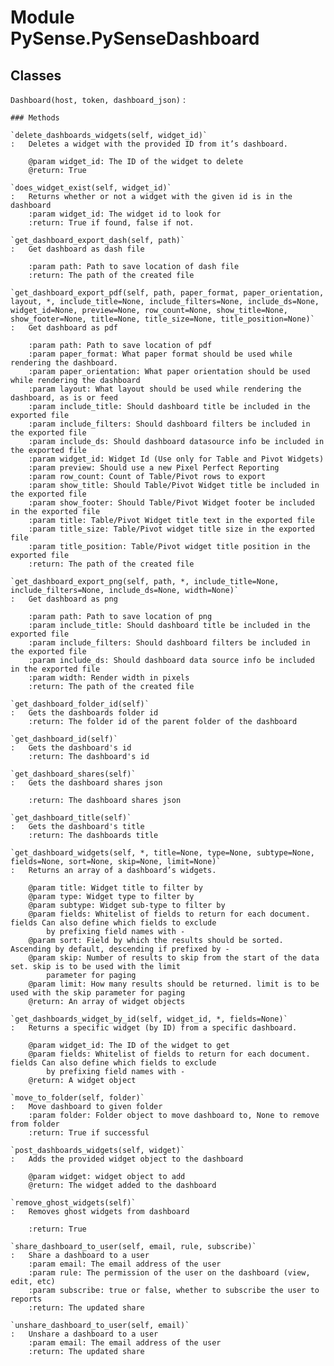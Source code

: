 Module PySense.PySenseDashboard
===============================

Classes
-------

`Dashboard(host, token, dashboard_json)`
:   

    ### Methods

    `delete_dashboards_widgets(self, widget_id)`
    :   Deletes a widget with the provided ID from it’s dashboard.
        
        @param widget_id: The ID of the widget to delete
        @return: True

    `does_widget_exist(self, widget_id)`
    :   Returns whether or not a widget with the given id is in the dashboard
        :param widget_id: The widget id to look for
        :return: True if found, false if not.

    `get_dashboard_export_dash(self, path)`
    :   Get dashboard as dash file
        
        :param path: Path to save location of dash file
        :return: The path of the created file

    `get_dashboard_export_pdf(self, path, paper_format, paper_orientation, layout, *, include_title=None, include_filters=None, include_ds=None, widget_id=None, preview=None, row_count=None, show_title=None, show_footer=None, title=None, title_size=None, title_position=None)`
    :   Get dashboard as pdf
        
        :param path: Path to save location of pdf
        :param paper_format: What paper format should be used while rendering the dashboard.
        :param paper_orientation: What paper orientation should be used while rendering the dashboard
        :param layout: What layout should be used while rendering the dashboard, as is or feed
        :param include_title: Should dashboard title be included in the exported file
        :param include_filters: Should dashboard filters be included in the exported file
        :param include_ds: Should dashboard datasource info be included in the exported file
        :param widget_id: Widget Id (Use only for Table and Pivot Widgets)
        :param preview: Should use a new Pixel Perfect Reporting
        :param row_count: Count of Table/Pivot rows to export
        :param show_title: Should Table/Pivot Widget title be included in the exported file
        :param show_footer: Should Table/Pivot Widget footer be included in the exported file
        :param title: Table/Pivot Widget title text in the exported file
        :param title_size: Table/Pivot widget title size in the exported file
        :param title_position: Table/Pivot widget title position in the exported file
        :return: The path of the created file

    `get_dashboard_export_png(self, path, *, include_title=None, include_filters=None, include_ds=None, width=None)`
    :   Get dashboard as png
        
        :param path: Path to save location of png
        :param include_title: Should dashboard title be included in the exported file
        :param include_filters: Should dashboard filters be included in the exported file
        :param include_ds: Should dashboard data source info be included in the exported file
        :param width: Render width in pixels
        :return: The path of the created file

    `get_dashboard_folder_id(self)`
    :   Gets the dashboards folder id
        :return: The folder id of the parent folder of the dashboard

    `get_dashboard_id(self)`
    :   Gets the dashboard's id
        :return: The dashboard's id

    `get_dashboard_shares(self)`
    :   Gets the dashboard shares json
        
        :return: The dashboard shares json

    `get_dashboard_title(self)`
    :   Gets the dashboard's title
        :return: The dashboards title

    `get_dashboard_widgets(self, *, title=None, type=None, subtype=None, fields=None, sort=None, skip=None, limit=None)`
    :   Returns an array of a dashboard’s widgets.
        
        @param title: Widget title to filter by
        @param type: Widget type to filter by
        @param subtype: Widget sub-type to filter by
        @param fields: Whitelist of fields to return for each document. fields Can also define which fields to exclude
            by prefixing field names with -
        @param sort: Field by which the results should be sorted. Ascending by default, descending if prefixed by -
        @param skip: Number of results to skip from the start of the data set. skip is to be used with the limit
            parameter for paging
        @param limit: How many results should be returned. limit is to be used with the skip parameter for paging
        @return: An array of widget objects

    `get_dashboards_widget_by_id(self, widget_id, *, fields=None)`
    :   Returns a specific widget (by ID) from a specific dashboard.
        
        @param widget_id: The ID of the widget to get
        @param fields: Whitelist of fields to return for each document. fields Can also define which fields to exclude
            by prefixing field names with -
        @return: A widget object

    `move_to_folder(self, folder)`
    :   Move dashboard to given folder
        :param folder: Folder object to move dashboard to, None to remove from folder
        :return: True if successful

    `post_dashboards_widgets(self, widget)`
    :   Adds the provided widget object to the dashboard
        
        @param widget: widget object to add
        @return: The widget added to the dashboard

    `remove_ghost_widgets(self)`
    :   Removes ghost widgets from dashboard
        
        :return: True

    `share_dashboard_to_user(self, email, rule, subscribe)`
    :   Share a dashboard to a user
        :param email: The email address of the user
        :param rule: The permission of the user on the dashboard (view, edit, etc)
        :param subscribe: true or false, whether to subscribe the user to reports
        :return: The updated share

    `unshare_dashboard_to_user(self, email)`
    :   Unshare a dashboard to a user
        :param email: The email address of the user
        :return: The updated share